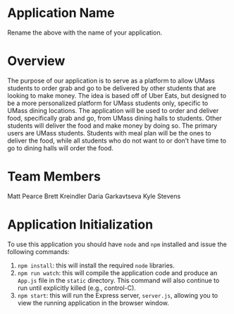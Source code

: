 # Application Name

Rename the above with the name of your application.

# Overview

The purpose of our application is to serve as a platform to allow UMass students to order grab and go to be delivered by other students that are looking to make money. The idea is based off of Uber Eats, but designed to be a more personalized platform for UMass students only, specific to UMass dining locations. 
The application will be used to order and deliver food, specifically grab and go, from UMass dining halls to students. Other students will deliver the food and make money by doing so.
The primary users are UMass students. Students with meal plan will be the ones to deliver the food, while all students who do not want to or don’t have time to go to dining halls will order the food.


# Team Members

Matt Pearce
Brett Kreindler
Daria Garkavtseva
Kyle Stevens

# Application Initialization

To use this application you should have `node` and `npm` installed and issue the following commands:

1. `npm install`: this will install the required `node` libraries.
2. `npm run watch`: this will compile the application code and produce an `App.js` file in the `static` directory. This command will also continue to run until explicitly killed (e.g., control-C).
3. `npm start`: this will run the Express server, `server.js`, allowing you to view the running application in the browser window.
